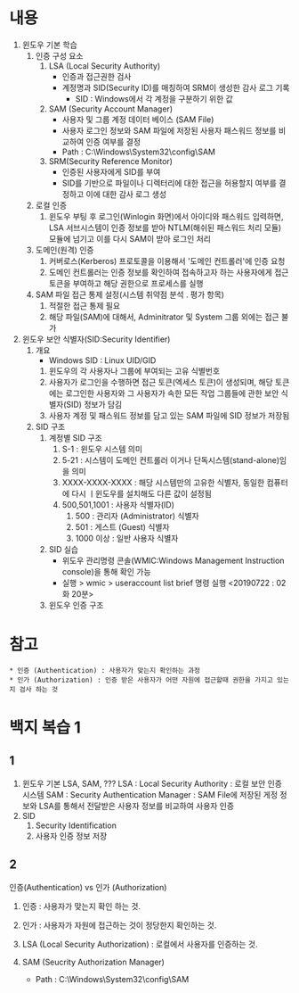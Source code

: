 # 내용
1. 윈도우 기본 학습
    1. 인증 구성 요소
        1. LSA (Local Security Authority)
            * 인증과 접근권한 검사
            * 계정명과 SID(Security ID)를 매칭하여 SRM이 생성한 감사 로그 기록
                * SID : Windows에서 각 계정을 구분하기 위한 값
        1. SAM (Security Account Manager)
            * 사용자 및 그룹 계정 데이터 베이스 (SAM File)
            * 사용자 로그인 정보와 SAM 파일에 저장된 사용자 패스워드 정보를 비교하여 인증 여부를 결정
            * Path : C:\Windows\System32\config\SAM
        1. SRM(Security Reference  Monitor)
            * 인증된 사용자에게 SID를 부여
            * SID를 기반으로 파일이나 디렉터리에 대한 접근을 허용할지 여부를 결정하고 이에 대한 감사 로그 생성
    1. 로컬 인증
        1. 윈도우 부팅 후 로그인(Winlogin 화면)에서 아이디와 패스워드 입력하면, LSA 서브시스템이 인증 정보를 받아 NTLM(해쉬된 패스워드 처리 모듈) 모듈에 넘기고 이를 다시 SAM이 받아 로그인 처리
    1. 도메인(원격) 인증
        1. 커버로스(Kerberos) 프로토콜을 이용해서 '도메인 컨트롤러'에 인증 요청
        1. 도메인 컨트롤러는 인증 정보를 확인하여 접속하고자 하는 사용자에게 접근 토큰을 부여하고 해당 권한으로 프로세스를 실행
    1. SAM 파일 접근 통제 설정(시스템 취약점 분석 . 평가 항목)
        1. 적절한 접근 통제 필요
        1. 해당 파일(SAM)에 대해서, Adminitrator 및 System 그룹 외에는 접근 불가
1. 윈도우 보안 식별자(SID:Security Identifier)
    1. 개요
        * Windows SID : Linux UID/GID
        1. 윈도우의 각 사용자나 그룹에 부여되는 고유 식별번호
        1. 사용자가 로그인을 수행하면 접근 토큰(엑세스 토큰)이 생성되며, 해당 토큰에는 로그인한 사용자와 그 사용자가 속한 모든 작업 그룹들에 관한 보안 식별자(SID) 정보가 담김
        1. 사용자 계정 및 패스워드 정보를 담고 있는 SAM 파일에 SID 정보가 저장됨
    1. SID 구조
        1. 계정별 SID 구조
            1. S-1 : 윈도우 시스템 의미
            1. 5-21 : 시스템이 도메인 컨트롤러 이거나 단독시스템(stand-alone)임을 의미
            1. XXXX-XXXX-XXXX : 해당 시스템만의 고유한 식별자, 동일한 컴퓨터에 다시 ㅣ윈도우를 설치해도 다른 값이 설정됨
            1. 500,501,1001 : 사용자 식별자(ID)
                1. 500 : 관리자 (Administrator) 식별자
                1. 501 : 게스트 (Guest) 식별자
                1. 1000 이상 : 일반 사용자 식별자
        1. SID 실습
            * 위도우 관리명령 콘솔(WMIC:Windows Management Instruction console)을 통해 확인 가능
            * 실행 > wmic > useraccount list brief 명령 실행
<20190722 : 02화 20분>
        1. 윈도우 인증 구조

# 참고
    * 인증 (Authentication) : 사용자가 맞는지 확인하는 과정
    * 인가 (Authorization) : 인증 받은 사용자가 어떤 자원에 접근할때 권한을 가지고 있는지 검사 하는 것

# 백지 복습 1
## 1
1. 윈도우 기본
LSA, SAM, ???
LSA : Local Security Authority : 로컬 보안 인증 시스템
SAM : Security Authentication Manager : SAM File에 저장된 게정 정보와 LSA를 통해서 전달받은 사용자 정보를 비교하여 사용자 인증
1. SID
    1. Security Identification
    1. 사용자 인증 정보 저장
## 2
인증(Authentication) vs 인가 (Authorization)
1. 인증 : 사용자가 맞는지 확인 하는 것.
1. 인가 : 사용자가 자원에 접근하는 것이 정당한지 확인하는 것.

1. LSA (Local Security Authorization) : 로컬에서 사용자를 인증하는 것.
1. SAM (Seucrity Authorization Manager)
    * Path : C:\Windows\System32\config\SAM
